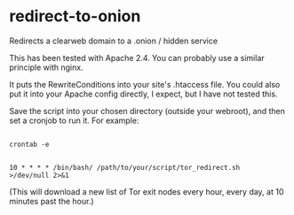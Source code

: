 # redirect-to-onion
Redirects a clearweb domain to a .onion / hidden service

This has been tested with Apache 2.4. You can probably use a similar principle with nginx.

It puts the RewriteConditions into your site's .htaccess file. You could also put it into your Apache config directly, I expect, but I have not tested this.

Save the script into your chosen directory (outside your webroot), and then set a cronjob to run it. For example:

<code>
crontab -e

10 * * * * /bin/bash/ /path/to/your/script/tor_redirect.sh >/dev/null 2>&1
</code>

(This will download a new list of Tor exit nodes every hour, every day, at 10 minutes past the hour.)
